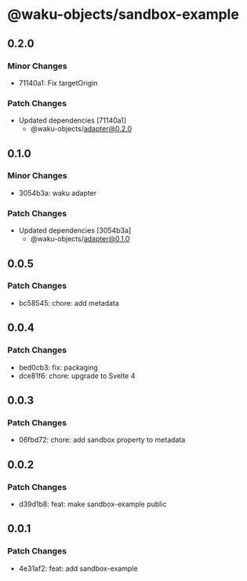 # @waku-objects/sandbox-example

## 0.2.0

### Minor Changes

- 71140a1: Fix targetOrigin

### Patch Changes

- Updated dependencies [71140a1]
  - @waku-objects/adapter@0.2.0

## 0.1.0

### Minor Changes

- 3054b3a: waku adapter

### Patch Changes

- Updated dependencies [3054b3a]
  - @waku-objects/adapter@0.1.0

## 0.0.5

### Patch Changes

- bc58545: chore: add metadata

## 0.0.4

### Patch Changes

- bed0cb3: fix: packaging
- dce81f6: chore: upgrade to Svelte 4

## 0.0.3

### Patch Changes

- 06fbd72: chore: add sandbox property to metadata

## 0.0.2

### Patch Changes

- d39d1b8: feat: make sandbox-example public

## 0.0.1

### Patch Changes

- 4e31af2: feat: add sandbox-example
